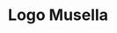 ---
title: Logo Musella
isPublic_b: true
published: true

file:
  src: /assets/site/images/logo-musella.jpg
  type: image/jpg
alt_txt: 'Logo Musella'

---